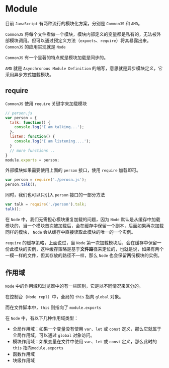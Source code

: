 # Module

目前 `JavaScript` 有两种流行的模块化方案，分别是 `CommonJS` 和 `AMD`。

`CommonJS` 将每个文件看做一个模块，模块内部定义的变量都是私有的，无法被外部模块调用。但可以通过预定义方法（`expoets`、`require`）将其暴露出来。`CommonJS` 的应用实现就是 `Node`

`CommonJS` 有一个显著的特点就是模块加载是同步的。

`AMD` 就是 `Asynchronous Module Definition` 的缩写，意思就是异步模块定义，它采用异步方式加载模块。

## require

`CommonJS` 使用 `require` 关键字来加载模块

```js
// person.js
var person = {
  talk: function() {
    console.log('I am talking...');
  }，
  listen: function() {
    console.log('I am listening....');
  }
  // more functions ..
}
module.exports = person;
```

外部模块如果需要使用上面的 `person` 接口，使用 `require` 加载即可。

```js
var person = require('./perosn.js');
person.talk();
```

同时，我们也可以只引入 `person` 接口的一部分方法

```js
var talk = require('./person').talk;
talk();
```

在 `Node` 中，我们无需担心模块重复加载的问题，因为 `Node` 默认是从缓存中加载模块的，当一个模块首次被加载后，会在缓存中保留一个副本，后面如果再次加载同样的模块， `Node` 会从缓存中直接读取此模块的唯一的一个实例。

`require` 的缓存策略，上面说过，当 `Node` 第一次加载模块后，会在缓存中保留一份此模块的实例，这种缓存策略是基于**文件路**径来定位的，也就是说，如果有两个一模一样的文件，但其存放的路径不一样，那么 `Node` 也会保留两份模块的实例。

## 作用域

`Node` 中的作用域和浏览器中的有一些区别，它是以不同情况来区分的。

在控制台（`Node repl`）中，全局的 `this` 指向 `global` 对象。

而在文件脚本中，`this` 则指向了 `module.exports`

在 `Node` 中，有以下几种作用域类型：

- 全局作用域：如果一个变量没有使用 `var`、`let` 或 `const` 定义，那么它就属于全局作用域，可以通过 `global` 对象访问。
- 模块作用域：如果变量在文件中使用 `var`、`let` 或 `const` 定义，那么此时的 `this` 指向`module.exports`
- 函数作用域
- 块级作用域


